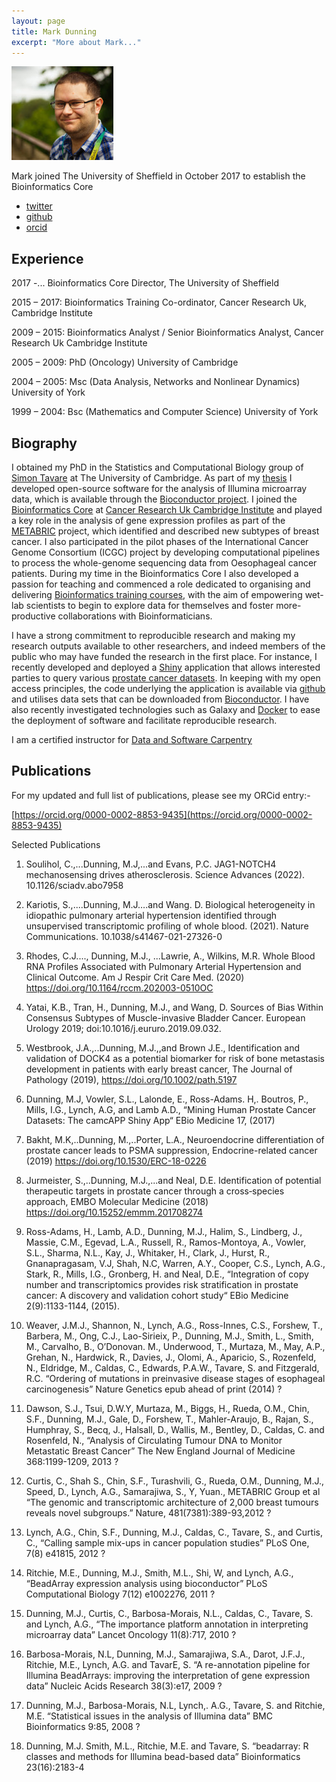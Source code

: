 ```yaml
---
layout: page
title: Mark Dunning
excerpt: "More about Mark..."
---
```


![](/assets/images/people/MD_new.jpg)

Mark joined The University of Sheffield in October 2017 to establish the Bioinformatics Core

- [twitter](https://twitter.com/DrMarkDunning)
- [github](https://github.com/markdunning)
- [orcid](https://orcid.org/0000-0002-8853-9435)

## Experience


2017 -... Bioinformatics Core Director, The University of Sheffield

2015 – 2017: Bioinformatics Training Co-ordinator, Cancer Research Uk, Cambridge Institute

2009 – 2015: Bioinformatics Analyst / Senior Bioinformatics Analyst, Cancer Research Uk Cambridge Institute

2005 – 2009: PhD (Oncology) University of Cambridge

2004 – 2005: Msc (Data Analysis, Networks and Nonlinear Dynamics) University of York

1999 – 2004: Bsc (Mathematics and Computer Science) University of York

 
## Biography

I obtained my PhD in the Statistics and Computational Biology group of [Simon Tavare](https://www.compbio.group.cam.ac.uk/) at The University of Cambridge. As part of my [thesis](https://www.repository.cam.ac.uk/handle/1810/218542) I developed open-source software for the analysis of Illumina microarray data, which is available through the [Bioconductor project](http://www.bioconductor.org). I joined the [Bioinformatics Core](https://www.cruk.cam.ac.uk/core-facilities/bioinformatics-core) at [Cancer Research Uk Cambridge Institute](https://www.cruk.cam.ac.uk/) and played a key role in the analysis of gene expression profiles as part of the [METABRIC](https://www.ncbi.nlm.nih.gov/pubmed/22522925) project, which identified and described new subtypes of breast cancer. I also participated in the pilot phases of the International Cancer Genome Consortium (ICGC) project by developing computational pipelines to process the whole-genome sequencing data from Oesophageal cancer patients. During my time in the Bioinformatics Core I also developed a passion for teaching and commenced a role dedicated to organising and delivering [Bioinformatics training courses](https://github.com/bioinformatics-core-shared-training), with the aim of empowering wet-lab scientists to begin to explore data for themselves and foster more-productive collaborations with Bioinformaticians.

I have a strong commitment to reproducible research and making my research outputs available to other researchers, and indeed members of the public who may have funded the research in the first place. For instance, I recently developed and deployed a [Shiny](https://shiny.rstudio.com/) application that allows interested parties to query various [prostate cancer datasets](https://bioinformatics.cruk.cam.ac.uk/apps/camcAPP/). In keeping with my open access principles, the code underlying the application is available via [github](https://github.com/crukci-bioinformatics/camcAPP) and utilises data sets that can be downloaded from [Bioconductor](https://bioconductor.org/packages/release/BiocViews.html#___ProstateCancerData). I have also recently investigated technologies such as Galaxy and [Docker](https://www.docker.com) to ease the deployment of software and facilitate reproducible research.

I am a certified instructor for [Data and Software Carpentry](https://carpentries.org/)

## Publications

For my updated and full list of publications, please see my ORCid entry:-

[https://orcid.org/0000-0002-8853-9435](https://orcid.org/0000-0002-8853-9435)

Selected Publications

1. Soulihol, C.,...Dunning, M.J,...and Evans, P.C. JAG1-NOTCH4 mechanosensing drives atherosclerosis. Science Advances (2022). 10.1126/sciadv.abo7958

2. Kariotis, S.,....Dunning, M.J….and Wang. D. Biological heterogeneity in idiopathic pulmonary arterial hypertension identified through unsupervised transcriptomic profiling of whole blood. (2021). Nature Communications. 10.1038/s41467-021-27326-0

3. Rhodes, C.J...., Dunning, M.J., ...Lawrie, A., Wilkins, M.R.  Whole Blood RNA Profiles Associated with Pulmonary Arterial Hypertension and Clinical Outcome. Am J Respir Crit Care Med. (2020) https://doi.org/10.1164/rccm.202003-0510OC

4. Yatai, K.B., Tran, H., Dunning, M.J., and Wang, D. Sources of Bias Within Consensus Subtypes of Muscle-invasive Bladder Cancer. European Urology 2019; doi:10.1016/j.eururo.2019.09.032.

5. Westbrook, J.A.,..Dunning, M.J.,,and Brown J.E., Identification and validation of DOCK4 as a potential biomarker for risk of bone metastasis development in patients with early breast cancer, The Journal of Pathology (2019),  https://doi.org/10.1002/path.5197

6. Dunning, M.J, Vowler, S.L., Lalonde, E., Ross-Adams. H,. Boutros, P., Mills, I.G., Lynch, A.G, and Lamb A.D., “Mining Human Prostate Cancer Datasets: The camcAPP Shiny App“ EBio Medicine 17, (2017)

7. Bakht, M.K,..Dunning, M.,..Porter, L.A., Neuroendocrine differentiation of prostate cancer leads to PSMA suppression, Endocrine-related cancer (2019) https://doi.org/10.1530/ERC-18-0226

8. Jurmeister, S.,..Dunning, M.J.,...and Neal, D.E. Identification of potential therapeutic targets in prostate cancer through a cross‐species approach, EMBO Molecular Medicine (2018) https://doi.org/10.15252/emmm.201708274


9. Ross-Adams, H., Lamb, A.D., Dunning, M.J., Halim, S., Lindberg, J., Massie, C.M., Egevad, L.A., Russell, R., Ramos-Montoya, A., Vowler, S.L., Sharma, N.L., Kay, J., Whitaker, H., Clark, J., Hurst, R., Gnanapragasam, V.J, Shah, N.C, Warren, A.Y., Cooper, C.S., Lynch, A.G., Stark, R., Mills, I.G., Gronberg, H. and Neal, D.E., “Integration of copy number and transcriptomics provides risk stratification in prostate cancer: A discovery and validation cohort study“ EBio Medicine 2(9):1133-1144, (2015).

10. Weaver, J.M.J., Shannon, N., Lynch, A.G., Ross-Innes, C.S., Forshew, T., Barbera, M., Ong, C.J., Lao-Sirieix, P., Dunning, M.J., Smith, L., Smith, M., Carvalho, B., O’Donovan. M., Underwood, T., Murtaza, M., May, A.P., Grehan, N., Hardwick, R., Davies, J., Olomi, A., Aparicio, S., Rozenfeld, N., Eldridge, M., Caldas, C., Edwards, P.A.W., Tavare, S. and Fitzgerald, R.C. “Ordering of mutations in preinvasive disease stages of esophageal carcinogenesis” Nature Genetics epub ahead of print (2014) ?

11. Dawson, S.J., Tsui, D.W.Y, Murtaza, M., Biggs, H., Rueda, O.M., Chin, S.F., Dunning, M.J., Gale, D., Forshew, T., Mahler-Araujo, B., Rajan, S., Humphray, S., Becq, J., Halsall, D., Wallis, M., Bentley, D., Caldas, C. and Rosenfeld, N., “Analysis of Circulating Tumour DNA to Monitor Metastatic Breast Cancer” The New England Journal of Medicine 368:1199-1209, 2013 ?

12. Curtis, C., Shah S., Chin, S.F., Turashvili, G., Rueda, O.M., Dunning, M.J., Speed, D., Lynch, A.G., Samarajiwa, S., Y, Yuan., METABRIC Group et al “The genomic and transcriptomic architecture of 2,000 breast tumours reveals novel subgroups.” Nature, 481(7381):389-93,2012 ?

13. Lynch, A.G., Chin, S.F., Dunning, M.J., Caldas, C., Tavare, S., and Curtis, C., “Calling sample mix-ups in cancer population studies” PLoS One, 7(8) e41815, 2012 ?

14. Ritchie, M.E., Dunning, M.J., Smith, M.L., Shi, W, and Lynch, A.G., “BeadArray expression analysis using bioconductor” PLoS Computational Biology 7(12) e1002276, 2011 ?

15. Dunning, M.J., Curtis, C., Barbosa-Morais, N.L., Caldas, C., Tavare, S. and Lynch, A.G., “The importance platform annotation in interpreting microarray data” Lancet Oncology 11(8):717, 2010 ?

16. Barbosa-Morais, N.L, Dunning, M.J., Samarajiwa, S.A., Darot, J.F.J., Ritchie, M.E., Lynch, A.G. and TavarE, S. “A re-annotation pipeline for Illumina BeadArrays: improving the interpretation of gene expression data” Nucleic Acids Research 38(3):e17, 2009 ?

17. Dunning, M.J., Barbosa-Morais, N.L, Lynch,. A.G., Tavare, S. and Ritchie, M.E. “Statistical issues in the analysis of Illumina data” BMC Bioinformatics 9:85, 2008 ?

18. Dunning, M.J. Smith, M.L., Ritchie, M.E. and Tavare, S. “beadarray: R classes and methods for Illumina bead-based data” Bioinformatics 23(16):2183-4 
